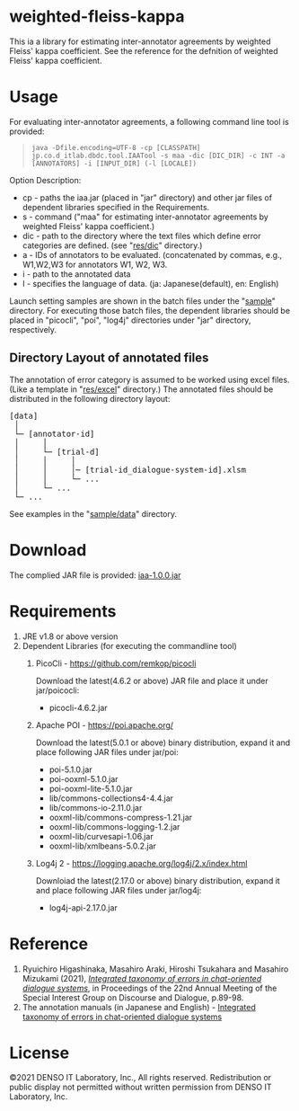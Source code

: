 # weighted-fleiss-kappa
This ia a library for estimating inter-annotator agreements by weighted Fleiss' kappa coefficient. See the reference for the defnition of weighted Fleiss' kappa coefficient.

# Usage
For evaluating inter-annotator agreements, a following command line tool is provided:

>`java -Dfile.encoding=UTF-8 -cp [CLASSPATH] jp.co.d_itlab.dbdc.tool.IAATool -s maa -dic [DIC_DIR] -c INT -a [ANNOTATORS] -i [INPUT_DIR] (-l [LOCALE])`

Option Description:

- cp - paths the iaa.jar (placed in "jar" directory) and other jar files of dependent libraries specified in the Requirements.
- s - command ("maa" for estimating inter-annotator agreements by weighted Fleiss' kappa coefficient.)
- dic - path to the directory where the text files which define error categories are defined. (see "[res/dic](https://github.com/htsukahara/weighted-fleiss-kappa/tree/main/res/dic)" directory.)
- a - IDs of annotators to be evaluated. (concatenated by commas, e.g., W1,W2,W3 for annotators W1, W2, W3.
- i - path to the annotated data
- l - specifies the language of data. (ja: Japanese(default), en: English)

Launch setting samples are shown in the batch files under the "[sample](https://github.com/htsukahara/weighted-fleiss-kappa/tree/main/sample)" directory. For executing those batch files,  the dependent libraries should be placed in "picocli", "poi", "log4j" directories under "jar" directory, respectively.

## Directory Layout of annotated files
The annotation of error category is assumed to be worked using excel files. (Like a template in "[res/excel](https://github.com/htsukahara/weighted-fleiss-kappa/tree/main/res/excel)" directory.) The annotated files should be distributed in the following directory layout:

<pre>
[data]   
 │
 └─ [annotator-id]
 │     │
 │     └─ [trial-d]
 │     │     │
 │     │     │─ [trial-id_dialogue-system-id].xlsm
 │     │     └─ ...
 │     └─ ...
 └─ ...
</pre>

See examples in the "[sample/data](https://github.com/htsukahara/weighted-fleiss-kappa/tree/main/sample/data)" directory.

<!--The template of those excel files is placed in "[res/excel](https://github.com/htsukahara/weighted-fleiss-kappa/tree/main/res/excel)" directory".-->

# Download

The complied JAR file is provided: [iaa-1.0.0.jar](https://github.com/htsukahara/weighted-fleiss-kappa/tree/main/jar)

# Requirements
1. JRE v1.8 or above version
1. Dependent Libraries (for executing the commandline tool)
    1. PicoCli - https://github.com/remkop/picocli
        
        Download the latest(4.6.2 or above) JAR file and place it under jar/poicocli:
        - picocli-4.6.2.jar

    1. Apache POI - https://poi.apache.org/
        
        Download the latest(5.0.1 or above) binary distribution, expand it and place following JAR files under jar/poi:
        - poi-5.1.0.jar
        - poi-ooxml-5.1.0.jar
        - poi-ooxml-lite-5.1.0.jar
        - lib/commons-collections4-4.4.jar
        - lib/commons-io-2.11.0.jar
        - ooxml-lib/commons-compress-1.21.jar
        - ooxml-lib/commons-logging-1.2.jar
        - ooxml-lib/curvesapi-1.06.jar
        - ooxml-lib/xmlbeans-5.0.2.jar

    1. Log4j 2 - https://logging.apache.org/log4j/2.x/index.html
        
        Downloiad the latest(2.17.0 or above) binary distribution, expand it and place following JAR files under jar/log4j:
        - log4j-api-2.17.0.jar

# Reference
1. Ryuichiro Higashinaka, Masahiro Araki, Hiroshi Tsukahara and Masahiro Mizukami (2021),  [*Integrated taxonomy of errors in chat-oriented dialogue systems*](https://aclanthology.org/2021.sigdial-1.10/), in Proceedings of the 22nd Annual Meeting of the Special Interest Group on Discourse and Dialogue, p.89-98.
1. The annotation manuals (in Japanese and English) - [Integrated taxonomy of errors in chat-oriented dialogue systems](https://github.com/ryuichiro-higashinaka/taxonomy-of-errors)

# License
©2021 DENSO IT Laboratory, Inc., All rights reserved. Redistribution or public display not permitted without written permission from DENSO IT Laboratory, Inc.